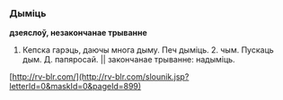 ### Дыміць
**дзеяслоў, незакончанае трыванне**

1. Кепска гарэць, даючы многа дыму. Печ дыміць. 2. чым. Пускаць дым. Д. папяросай. || закончанае трыванне: надыміць.

<a rel="author">[http://rv-blr.com/](http://rv-blr.com/slounik.jsp?letterId=0&maskId=0&pageId=899)</a>
